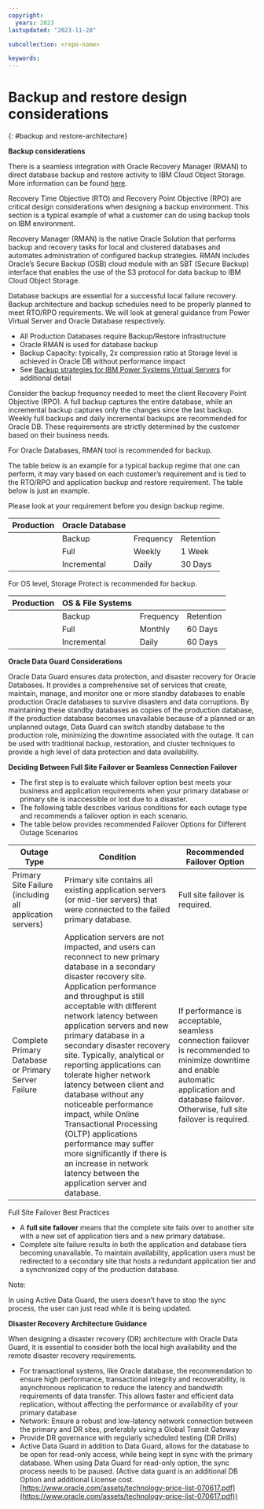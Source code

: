 ```yaml
---
copyright:
  years: 2023
lastupdated: "2023-11-28"

subcollection: <repo-name>

keywords:
---
```

# Backup and restore design considerations

{: \#backup and restore-architecture}

**Backup considerations**

There is a seamless integration with Oracle Recovery Manager (RMAN) to direct database backup and restore activity to IBM Cloud Object Storage. More information can be found [here](https://www.ibm.com/downloads/cas/O0BZVBPN).

Recovery Time Objective (RTO) and Recovery Point Objective (RPO) are critical design considerations when designing a backup environment. This section is a typical example of what a customer can do using backup tools on IBM environment.

Recovery Manager (RMAN) is the native Oracle Solution that performs backup and recovery tasks for local and clustered databases and automates administration of configured backup strategies. RMAN includes Oracle’s Secure Backup (OSB) cloud module with an SBT (Secure Backup) interface that enables the use of the S3 protocol for data backup to IBM Cloud Object Storage.

Database backups are essential for a successful local failure recovery. Backup architecture and backup schedules need to be properly planned to meet RTO/RPO requirements. We will look at general guidance from Power Virtual Server and Oracle Database respectively.

- All Production Databases require Backup/Restore infrastructure
- Oracle RMAN is used for database backup
- Backup Capacity: typically, 2x compression ratio at Storage level is achieved in Oracle DB without performance impact
- See [Backup strategies for IBM Power Systems Virtual Servers](https://cloud.ibm.com/docs/power-iaas?topic=power-iaas-backup-strategies) for additional detail

Consider the backup frequency needed to meet the client Recovery Point Objective (RPO). A full backup captures the entire database, while an incremental backup captures only the changes since the last backup. Weekly full backups and daily incremental backups are recommended for Oracle DB. These requirements are strictly determined by the customer based on their business needs.

For Oracle Databases, RMAN tool is recommended for backup.

The table below is an example for a typical backup regime that one can perform, it may vary based on each customer’s requirement and is tied to the RTO/RPO and application backup and restore requirement. The table below is just an example.

Please look at your requirement before you design backup regime.

| **Production** | **Oracle Database** |           |           |
| -------------------- | ------------------------- | --------- | --------- |
|                      | Backup                    | Frequency | Retention |
|                      | Full                      | Weekly    | 1 Week    |
|                      | Incremental               | Daily     | 30 Days   |

For OS level, Storage Protect is recommended for backup.

| **Production** | **OS & File Systems** |           |           |
| -------------------- | --------------------------- | --------- | --------- |
|                      | Backup                      | Frequency | Retention |
|                      | Full                        | Monthly   | 60 Days   |
|                      | Incremental                 | Daily     | 60 Days   |

**Oracle Data Guard Considerations**

Oracle Data Guard ensures data protection, and disaster recovery for Oracle Databases. It provides a comprehensive set of services that create, maintain, manage, and monitor one or more standby databases to enable production Oracle databases to survive disasters and data corruptions. By maintaining these standby databases as copies of the production database, if the production database becomes unavailable because of a planned or an unplanned outage, Data Guard can switch standby database to the production role, minimizing the downtime associated with the outage. It can be used with traditional backup, restoration, and cluster techniques to provide a high level of data protection and data availability.

**Deciding Between Full Site Failover or Seamless Connection Failover**

- The first step is to evaluate which failover option best meets your business and application requirements when your primary database or primary site is inaccessible or lost due to a disaster.
- The following table describes various conditions for each outage type and recommends a failover option in each scenario.
- The table below provides recommended Failover Options for Different Outage Scenarios

| **Outage Type**                                    | **Condition**                                                                                                                                                                                                                                                                                                                                                                                                                                                                                                                                                                                                                                                       | **Recommended Failover Option**                                                                                                                                                             |
| -------------------------------------------------------- | ------------------------------------------------------------------------------------------------------------------------------------------------------------------------------------------------------------------------------------------------------------------------------------------------------------------------------------------------------------------------------------------------------------------------------------------------------------------------------------------------------------------------------------------------------------------------------------------------------------------------------------------------------------------------- | ------------------------------------------------------------------------------------------------------------------------------------------------------------------------------------------------- |
| Primary Site Failure (including all application servers) | Primary site contains all existing application servers (or mid-tier servers) that were connected to the failed primary database.                                                                                                                                                                                                                                                                                                                                                                                                                                                                                                                                          | Full site failover is required.                                                                                                                                                                   |
| Complete Primary Database or Primary Server Failure      | Application servers are not impacted, and users can reconnect to new primary database in a secondary disaster recovery site. Application performance and throughput is still acceptable with different network latency between application servers and new primary database in a secondary disaster recovery site. Typically, analytical or reporting applications can tolerate higher network latency between client and database without any noticeable performance impact, while Online Transactional Processing (OLTP) applications performance may suffer more significantly if there is an increase in network latency between the application server and database. | If performance is acceptable, seamless connection failover is recommended to minimize downtime and enable automatic application and database failover. Otherwise, full site failover is required. |

Full Site Failover Best Practices

- A **full site failover** means that the complete site fails over to another site with a new set of application tiers and a new primary database.
- Complete site failure results in both the application and database tiers becoming unavailable. To maintain availability, application users must be redirected to a secondary site that hosts a redundant application tier and a synchronized copy of the production database.

Note:

In using Active Data Guard, the users doesn’t have to stop the sync process, the user can just read while it is being updated.

**Disaster Recovery Architecture Guidance**

When designing a disaster recovery (DR) architecture with Oracle Data Guard, it is essential to consider both the local high availability and the remote disaster recovery requirements.

- For transactional systems, like Oracle database, the recommendation to ensure high performance, transactional integrity and recoverability, is asynchronous replication to reduce the latency and bandwidth requirements of data transfer. This allows faster and efficient data replication, without affecting the performance or availability of your primary database
- Network: Ensure a robust and low-latency network connection between the primary and DR sites, preferably using a Global Transit Gateway
- Provide DR governance with regularly scheduled testing (DR Drills)
- Active Data Guard in addition to Data Guard, allows for the database to be open for read-only access, while being kept in sync with the primary database. When using Data Guard for read-only option, the sync process needs to be paused. (Active data guard is an additional DB Option and additional License cost. [https://www.oracle.com/assets/technology-price-list-070617.pdf](https://www.oracle.com/assets/technology-price-list-070617.pdf))
